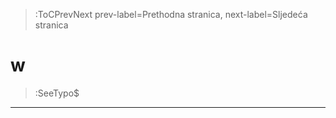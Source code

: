 > :ToCPrevNext prev-label=Prethodna stranica, next-label=Sljedeća stranica



# w

> :SeeTypo$

****
